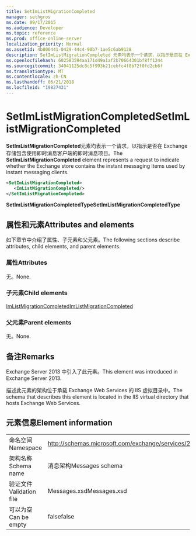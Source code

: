 ```yaml
---
title: SetImListMigrationCompleted
manager: sethgros
ms.date: 09/17/2015
ms.audience: Developer
ms.topic: reference
ms.prod: office-online-server
localization_priority: Normal
ms.assetid: 4b806441-0429-44c4-90b7-1ae5c6ab9128
description: SetImListMigrationCompleted 元素均表示一个请求，以指示是否在 Exchange 存储包含使用即时消息客户端的即时消息项目。
ms.openlocfilehash: 602583594aa171d49a1af2b70664301bf8ff1244
ms.sourcegitcommit: 34041125dc8c5f993b21cebfc4f8b72f0fd2cb6f
ms.translationtype: MT
ms.contentlocale: zh-CN
ms.lasthandoff: 06/21/2018
ms.locfileid: "19827431"
---
```

# <a name="setimlistmigrationcompleted"></a><span data-ttu-id="5f129-103">SetImListMigrationCompleted</span><span class="sxs-lookup"><span data-stu-id="5f129-103">SetImListMigrationCompleted</span></span>

<span data-ttu-id="5f129-104">**SetImListMigrationCompleted**元素均表示一个请求，以指示是否在 Exchange 存储包含使用即时消息客户端的即时消息项目。</span><span class="sxs-lookup"><span data-stu-id="5f129-104">The **SetImListMigrationCompleted** element represents a request to indicate whether the Exchange store contains the instant messaging items used by instant messaging clients.</span></span> 
  
```XML
<SetImListMigrationCompleted>
   <ImListMigrationCompleted/>
</SetImListMigrationCompleted>
```

 <span data-ttu-id="5f129-105">**SetImListMigrationCompletedType**</span><span class="sxs-lookup"><span data-stu-id="5f129-105">**SetImListMigrationCompletedType**</span></span>
## <a name="attributes-and-elements"></a><span data-ttu-id="5f129-106">属性和元素</span><span class="sxs-lookup"><span data-stu-id="5f129-106">Attributes and elements</span></span>

<span data-ttu-id="5f129-107">如下章节中介绍了属性、子元素和父元素。</span><span class="sxs-lookup"><span data-stu-id="5f129-107">The following sections describe attributes, child elements, and parent elements.</span></span>
  
### <a name="attributes"></a><span data-ttu-id="5f129-108">属性</span><span class="sxs-lookup"><span data-stu-id="5f129-108">Attributes</span></span>

<span data-ttu-id="5f129-109">无。</span><span class="sxs-lookup"><span data-stu-id="5f129-109">None.</span></span>
  
### <a name="child-elements"></a><span data-ttu-id="5f129-110">子元素</span><span class="sxs-lookup"><span data-stu-id="5f129-110">Child elements</span></span>

[<span data-ttu-id="5f129-111">ImListMigrationCompleted</span><span class="sxs-lookup"><span data-stu-id="5f129-111">ImListMigrationCompleted</span></span>](imlistmigrationcompleted.md)
  
### <a name="parent-elements"></a><span data-ttu-id="5f129-112">父元素</span><span class="sxs-lookup"><span data-stu-id="5f129-112">Parent elements</span></span>

<span data-ttu-id="5f129-113">无。</span><span class="sxs-lookup"><span data-stu-id="5f129-113">None.</span></span>
  
## <a name="remarks"></a><span data-ttu-id="5f129-114">备注</span><span class="sxs-lookup"><span data-stu-id="5f129-114">Remarks</span></span>

<span data-ttu-id="5f129-115">Exchange Server 2013 中引入了此元素。</span><span class="sxs-lookup"><span data-stu-id="5f129-115">This element was introduced in Exchange Server 2013.</span></span>
  
<span data-ttu-id="5f129-116">描述此元素的架构位于承载 Exchange Web Services 的 IIS 虚拟目录中。</span><span class="sxs-lookup"><span data-stu-id="5f129-116">The schema that describes this element is located in the IIS virtual directory that hosts Exchange Web Services.</span></span>
  
## <a name="element-information"></a><span data-ttu-id="5f129-117">元素信息</span><span class="sxs-lookup"><span data-stu-id="5f129-117">Element information</span></span>

|||
|:-----|:-----|
|<span data-ttu-id="5f129-118">命名空间</span><span class="sxs-lookup"><span data-stu-id="5f129-118">Namespace</span></span>  <br/> |http://schemas.microsoft.com/exchange/services/2006/messages  <br/> |
|<span data-ttu-id="5f129-119">架构名称</span><span class="sxs-lookup"><span data-stu-id="5f129-119">Schema name</span></span>  <br/> |<span data-ttu-id="5f129-120">消息架构</span><span class="sxs-lookup"><span data-stu-id="5f129-120">Messages schema</span></span>  <br/> |
|<span data-ttu-id="5f129-121">验证文件</span><span class="sxs-lookup"><span data-stu-id="5f129-121">Validation file</span></span>  <br/> |<span data-ttu-id="5f129-122">Messages.xsd</span><span class="sxs-lookup"><span data-stu-id="5f129-122">Messages.xsd</span></span>  <br/> |
|<span data-ttu-id="5f129-123">可以为空</span><span class="sxs-lookup"><span data-stu-id="5f129-123">Can be empty</span></span>  <br/> |<span data-ttu-id="5f129-124">false</span><span class="sxs-lookup"><span data-stu-id="5f129-124">false</span></span>  <br/> |
   

